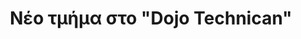 ---
title: Νέο τμήμα στο "Dojo Technican"
image: http://suibukan.gr/sites/suibukan.com/files/imagecache/news_640px/news_photos/20100912_litohoro_440_s.jpg
---